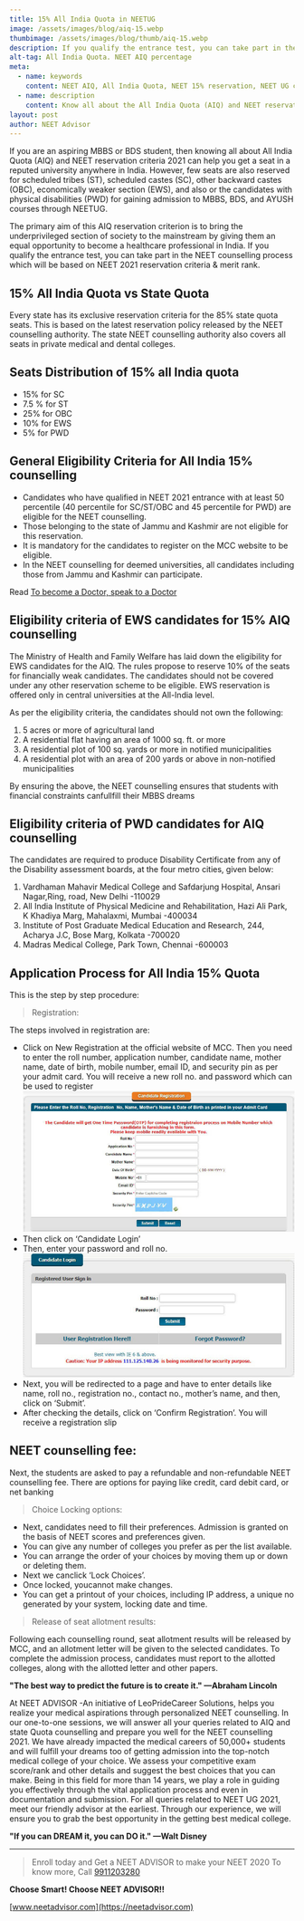 ```yaml
---
title: 15% All India Quota in NEETUG
image: /assets/images/blog/aiq-15.webp
thumbimage: /assets/images/blog/thumb/aiq-15.webp
description: If you qualify the entrance test, you can take part in the counselling process upon which your admission will happen based on the NEET 2020 reservation criteriaand NEET UG rank.
alt-tag: All India Quota. NEET AIQ percentage
meta: 
  - name: keywords
    content: NEET AIQ, All India Quota, NEET 15% reservation, NEET UG counselling, Medical admission, NEET reservation criteria
  - name: description
    content: Know all about the All India Quota (AIQ) and NEET reservation criteria 2021 to secure your MBBS or BDS seat.
layout: post
author: NEET Advisor
---
```


If you are an aspiring MBBS or BDS student, then knowing all about All India Quota (AIQ) and NEET reservation criteria 2021 can help you get a seat in a reputed university anywhere in India. However, few seats are also reserved for scheduled tribes (ST), scheduled castes (SC), other backward castes (OBC), economically weaker section (EWS), and also or the candidates with physical disabilities (PWD) for gaining admission to MBBS, BDS, and AYUSH courses through NEETUG.

The primary aim of this AIQ reservation criterion is to bring the underprivileged section of society to the mainstream by giving them an equal opportunity to become a healthcare professional in India. If you qualify the entrance test, you can take part in the NEET counselling process which will be based on NEET 2021 reservation criteria & merit rank.

## 15% All India Quota vs State Quota

Every state has its exclusive reservation criteria for the 85% state quota seats. This is based on the latest reservation policy released by the NEET counselling authority. The state NEET counselling authority also covers all seats in private medical and dental colleges.

## Seats Distribution of 15% all India quota

- 15% for SC
- 7.5 % for ST
- 25% for OBC
- 10% for EWS
- 5% for PWD

## General Eligibility Criteria for All India 15% counselling

- Candidates who have qualified in NEET 2021 entrance with at least 50 percentile (40 percentile for SC/ST/OBC and 45 percentile for PWD) are eligible for the NEET counselling.
- Those belonging to the state of Jammu and Kashmir are not eligible for this reservation.
- It is mandatory for the candidates to register on the MCC website to be eligible.
- In the NEET counselling for deemed universities, all candidates including those from Jammu and Kashmir can participate.

Read [To become a Doctor, speak to a Doctor](/blog/become-doctor/)

## Eligibility criteria of EWS candidates for 15% AIQ counselling

The Ministry of Health and Family Welfare has laid down the eligibility for EWS candidates for the AIQ. The rules propose to reserve 10% of the seats for financially weak candidates. The candidates should not be covered under any other reservation scheme to be eligible. EWS reservation is offered only in central universities at the All-India level.

As per the eligibility criteria, the candidates should not own the following:

1. 5 acres or more of agricultural land
2. A residential flat having an area of 1000 sq. ft. or more
3. A residential plot of 100 sq. yards or more in notified municipalities
4. A residential plot with an area of 200 yards or above in non-notified municipalities

By ensuring the above, the NEET counselling ensures that students with financial constraints canfullfill their MBBS dreams

## Eligibility criteria of PWD candidates for AIQ counselling

The candidates are required to produce Disability Certificate from any of the Disability assessment boards, at the four metro cities, given below:

1. Vardhaman Mahavir Medical College and Safdarjung Hospital, Ansari Nagar,Ring, road, New Delhi -110029
2. All India Institute of Physical Medicine and Rehabilitation, Hazi Ali Park, K Khadiya Marg, Mahalaxmi, Mumbai -400034
3. Institute of Post Graduate Medical Education and Research, 244, Acharya J.C, Bose Marg, Kolkata -700020
4. Madras Medical College, Park Town, Chennai -600003

## Application Process for All India 15% Quota

This is the step by step procedure:

> Registration:

The steps involved in registration are:

- Click on New Registration at the official website of MCC. Then you need to enter the roll number, application number, candidate name, mother name, date of birth, mobile number, email ID, and security pin as per your admit card. You will receive a new roll no. and password which can be used to register
  <img src="/assets/images/blog/15-aiq-02.jpg" alt="NEET 15% quota registration" style="" />
- Then click on ‘Candidate Login’
- Then, enter your password and roll no.
  <img src="/assets/images/blog/15-aiq-03.jpg" alt="NEET 15% quota registration Roll No" style="" />
- Next, you will be redirected to a page and have to enter details like name, roll no., registration no., contact no., mother’s name, and then, click on ‘Submit’.
- After checking the details, click on ‘Confirm Registration’. You will receive a registration slip

## NEET counselling fee:

Next, the students are asked to pay a refundable and non-refundable NEET counselling fee. There are options for paying like credit, card debit card, or net banking

> Choice Locking options:

- Next, candidates need to fill their preferences. Admission is granted on the basis of NEET scores and preferences given.
- You can give any number of colleges you prefer as per the list available.
- You can arrange the order of your choices by moving them up or down or deleting them.
- Next we canclick ‘Lock Choices’.
- Once locked, youcannot make changes.
- You can get a printout of your choices, including IP address, a unique no generated by your system, locking date and time.

> Release of seat allotment results:

Following each counselling round, seat allotment results will be released by MCC, and an allotment letter will be given to the selected candidates. To complete the admission process, candidates must report to the allotted colleges, along with the allotted letter and other papers.

**"The best way to predict the future is to create it." —Abraham Lincoln**

At NEET ADVISOR -An initiative of LeoPrideCareer Solutions, helps you realize your medical aspirations through personalized NEET counselling. In our one-to-one sessions, we will answer all your queries related to AIQ and state Quota counselling and prepare you well for the NEET counselling 2021. We have already impacted the medical careers of 50,000+ students and will fulfill your dreams too of getting admission into the top-notch medical college of your choice. We assess your competitive exam score/rank and other details and suggest the best choices that you can make. Being in this field for more than 14 years, we play a role in guiding you effectively through the vital application process and even in documentation and submission. For all queries related to NEET UG 2021, meet our friendly advisor at the earliest. Through our experience, we will ensure you to grab the best opportunity in the getting best medical college.

**"If you can DREAM it, you can DO it." —Walt Disney**

<hr>

> Enroll today and Get a NEET ADVISOR to make your NEET 2020 To know more, Call [9911203280](tel:9911203280)

**Choose Smart! Choose NEET ADVISOR!!**

[www.neetadvisor.com](https://neetadvisor.com)
